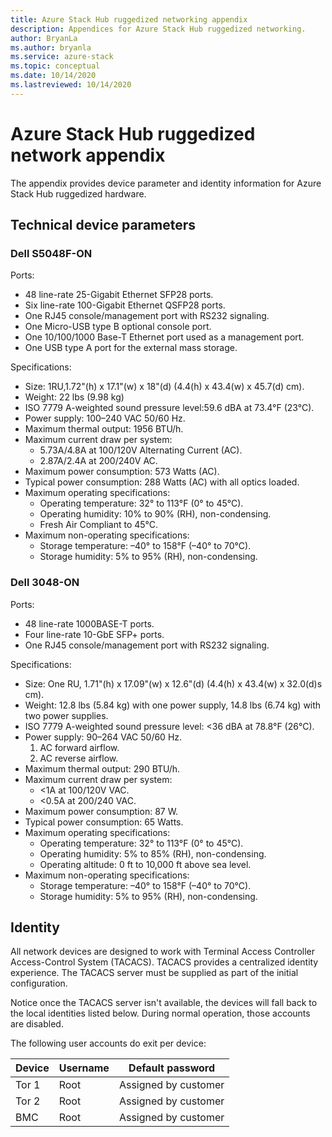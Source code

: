 ```yaml
---
title: Azure Stack Hub ruggedized networking appendix
description: Appendices for Azure Stack Hub ruggedized networking. 
author: BryanLa
ms.author: bryanla
ms.service: azure-stack
ms.topic: conceptual
ms.date: 10/14/2020
ms.lastreviewed: 10/14/2020
---
```


# Azure Stack Hub ruggedized network appendix

The appendix provides device parameter and identity information for Azure Stack Hub ruggedized hardware.

## Technical device parameters

### Dell S5048F-ON

Ports: 

- 48 line-rate 25-Gigabit Ethernet SFP28 ports. 
- Six line-rate 100-Gigabit Ethernet QSFP28 ports. 
- One RJ45 console/management port with RS232 signaling.
- One Micro-USB type B optional console port. 
- One 10/100/1000 Base-T Ethernet port used as a management port. 
- One USB type A port for the external mass storage. 

Specifications:

- Size: 1RU,1.72"(h) x 17.1"(w) x 18"(d)  (4.4(h) x 43.4(w) x 45.7(d) cm). 
- Weight: 22 lbs (9.98 kg) 
- ISO 7779 A-weighted sound pressure level:59.6 dBA at 73.4°F (23°C).  
- Power supply: 100–240 VAC 50/60 Hz. 
- Maximum thermal output: 1956 BTU/h. 
- Maximum current draw per system: 
  - 5.73A/4.8A at 100/120V Alternating Current (AC). 
  - 2.87A/2.4A at 200/240V AC. 
- Maximum power consumption: 573 Watts (AC). 
- Typical power consumption: 288 Watts (AC) with all optics loaded.  
- Maximum operating specifications: 
  - Operating temperature: 32° to 113°F (0° to 45°C). 
  - Operating humidity: 10% to 90% (RH), non-condensing. 
  - Fresh Air Compliant to 45°C. 
- Maximum non-operating specifications: 
  - Storage temperature: –40° to 158°F (–40° to 70°C). 
  - Storage humidity: 5% to 95% (RH), non-condensing.

### Dell 3048-ON

Ports:

- 48 line-rate 1000BASE-T ports.  
- Four line-rate 10-GbE SFP+ ports. 
- One RJ45 console/management port with RS232 signaling.  

Specifications:

- Size: One RU, 1.71"(h) x 17.09"(w) x 12.6"(d)  (4.4(h) x 43.4(w) x 32.0(d)s cm).  
- Weight: 12.8 lbs (5.84 kg) with one power supply, 14.8 lbs (6.74 kg) with two power supplies. 
- ISO 7779 A-weighted sound pressure level: \<36 dBA at 78.8°F (26°C). 
- Power supply: 90–264 VAC 50/60 Hz. 
  1) AC forward airflow.  
  2) AC reverse airflow. 
- Maximum thermal output: 290 BTU/h. 
- Maximum current draw per system:  
  - \<1A at 100/120V VAC. 
  - \<0.5A at 200/240 VAC.  
- Maximum power consumption: 87 W. 
- Typical power consumption: 65 Watts. 
- Maximum operating specifications:  
  - Operating temperature: 32° to 113°F (0° to 45°C).  
  - Operating humidity: 5% to 85% (RH), non-condensing.    
  - Operating altitude: 0 ft to 10,000 ft above sea level.  
- Maximum non-operating specifications: 
  - Storage temperature: –40° to 158°F (–40° to 70°C). 
  - Storage humidity: 5% to 95% (RH), non-condensing.   

## Identity

All network devices are designed to work with Terminal Access Controller Access-Control System (TACACS). TACACS provides a centralized identity experience. The TACACS server must be supplied as part of the initial configuration.

Notice once the TACACS server isn't available, the devices will fall back to the local identities listed below. During normal operation, those accounts are disabled.

The following user accounts do exit per device:

| Device | Username | Default password     |
|--------|----------|----------------------|
| Tor 1  | Root     | Assigned by customer |
| Tor 2  | Root     | Assigned by customer |
| BMC    | Root     | Assigned by customer |
